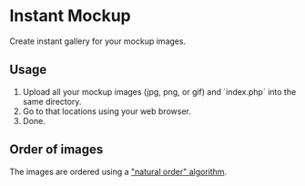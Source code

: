 # Instant Mockup

Create instant gallery for your mockup images.

## Usage

 1. Upload all your mockup images (jpg, png, or gif) and ´index.php´ into the same directory.
 1. Go to that locations using your web browser.
 1. Done.

## Order of images

The images are ordered using a ["natural order" algorithm][1].

[1]: http://php.net/manual/en/function.natsort.php
